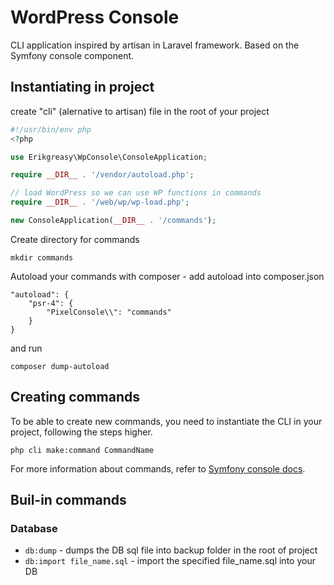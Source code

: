 # WordPress Console
CLI application inspired by artisan in Laravel framework. Based on the Symfony console component.

## Instantiating in project
create "cli" (alernative to artisan) file in the root of your project
```PHP
#!/usr/bin/env php
<?php

use Erikgreasy\WpConsole\ConsoleApplication;

require __DIR__ . '/vendor/autoload.php';

// load WordPress so we can use WP functions in commands
require __DIR__ . '/web/wp/wp-load.php';

new ConsoleApplication(__DIR__ . '/commands');

```

Create directory for commands
```
mkdir commands
```

Autoload your commands with composer - add autoload into composer.json
```
"autoload": {
    "psr-4": {
        "PixelConsole\\": "commands"
    }
}
```
and run
```
composer dump-autoload
```

## Creating commands
To be able to create new commands, you need to instantiate the CLI in your project, following the steps higher.
```
php cli make:command CommandName
```
For more information about commands, refer to [Symfony console docs](https://symfony.com/doc/current/components/console.html).

## Buil-in commands
### Database
- ```db:dump``` - dumps the DB sql file into backup folder in the root of project
- ```db:import file_name.sql``` - import the specified file_name.sql into your DB
